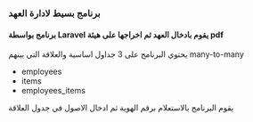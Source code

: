 


 ### برنامج بسيط لادارة العهد
#### برنامج بواسطة Laravel يقوم بادخال العهد ثم اخراجها على هيئة pdf


يحتوي البرنامج على 3 جداول اساسية والعلاقة التي بينهم many-to-many

- employees
- items
- employees_items

يقوم البرنامج بالاستعلام برقم الهوية 
 ثم ادخال الاصول في جدول العلاقة 


